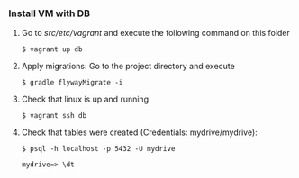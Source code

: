 ### Install VM with DB
1. Go to _src/etc/vagrant_ and execute the following command on this folder

	<code>$ vagrant up db</code>
2. Apply migrations: Go to the project directory and execute

	<code>$ gradle flywayMigrate -i</code>
3. Check that linux is up and running

	<code>$ vagrant ssh db</code>
4. Check that tables were created (Credentials: mydrive/mydrive):

	<code>$ psql -h localhost -p 5432 -U mydrive</code>
	
	<code>mydrive=> \dt</code>
